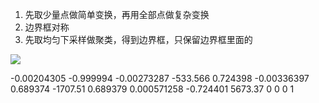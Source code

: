 1. 先取少量点做简单变换，再用全部点做复杂变换
2. 边界框对称
3. 先取均匀下采样做聚类，得到边界框，只保留边界框里面的

![](https://admin-hwj.oss-cn-beijing.aliyuncs.com/img/202411250733773.png)





-0.00204305   -0.999994 -0.00273287    -533.566
   0.724398 -0.00336397    0.689374    -1707.51
   0.689379 0.000571258   -0.724401     5673.37
          0           0           0           1